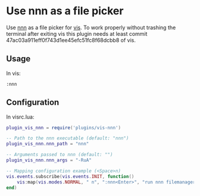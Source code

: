 # Use nnn as a file picker

Use [nnn](https://github.com/jarun/nnn) as a file picker for [vis](https://github.com/martanne/vis).
To work properly without trashing the terminal after exiting vis this plugin needs at least commit 47ac03a911eff0f743d1ee45efc51fc8f68dcbb8 of vis.

## Usage

In vis:

`:nnn`

## Configuration

In visrc.lua:

```lua
plugin_vis_nnn = require('plugins/vis-nnn')

-- Path to the nnn executable (default: "nnn")
plugin_vis_nnn.nnn_path = "nnn"

-- Arguments passed to nnn (default: "")
plugin_vis_nnn.nnn_args = "-RuA"

-- Mapping configuration example (<Space>n)
vis.events.subscribe(vis.events.INIT, function()
    vis:map(vis.modes.NORMAL, " n", ":nnn<Enter>", "run nnn filemanager in current dir")
end)
```
